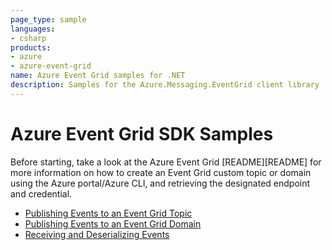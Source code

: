 ```yaml
---
page_type: sample
languages:
- csharp
products:
- azure
- azure-event-grid
name: Azure Event Grid samples for .NET
description: Samples for the Azure.Messaging.EventGrid client library
---
```


# Azure Event Grid SDK Samples
Before starting, take a look at the Azure Event Grid [README][README] for more information on how to create an Event Grid custom topic or domain using the Azure portal/Azure CLI, and retrieving the designated endpoint and credential.

- [Publishing Events to an Event Grid Topic]()
- [Publishing Events to an Event Grid Domain]()
- [Receiving and Deserializing Events]()
